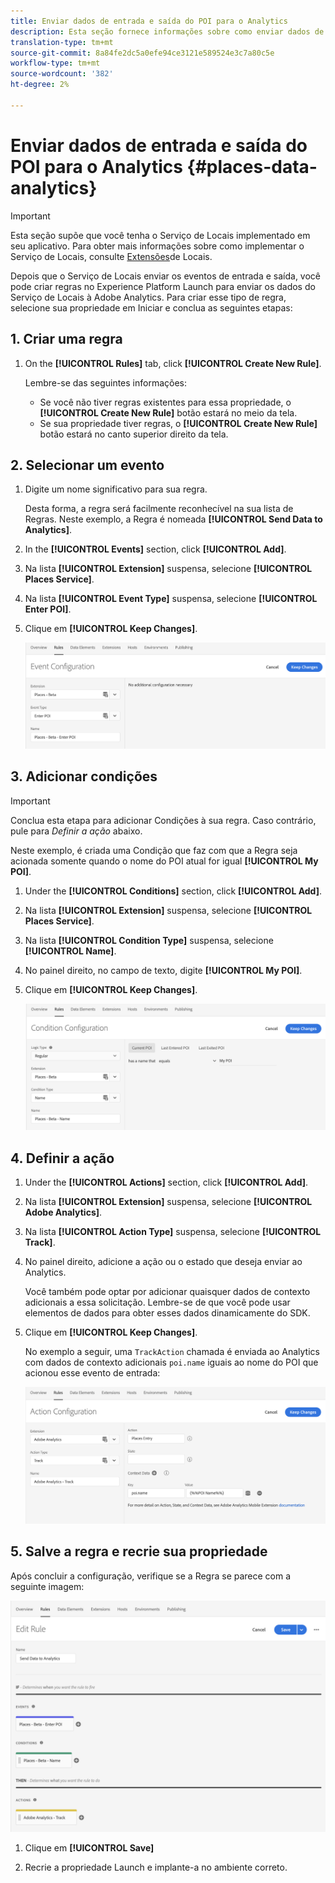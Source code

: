 ```yaml
---
title: Enviar dados de entrada e saída do POI para o Analytics
description: Esta seção fornece informações sobre como enviar dados de entrada e saída do POI ao Analytics.
translation-type: tm+mt
source-git-commit: 8a84fe2dc5a0efe94ce3121e589524e3c7a80c5e
workflow-type: tm+mt
source-wordcount: '382'
ht-degree: 2%

---
```



# Enviar dados de entrada e saída do POI para o Analytics {#places-data-analytics}


>[!IMPORTANT]
>
>Esta seção supõe que você tenha o Serviço de Locais implementado em seu aplicativo. Para obter mais informações sobre como implementar o Serviço de Locais, consulte [Extensões](/help/places-ext-aep-sdks/places-extension/places-extension.md)de Locais.

Depois que o Serviço de Locais enviar os eventos de entrada e saída, você pode criar regras no Experience Platform Launch para enviar os dados do Serviço de Locais à Adobe Analytics. Para criar esse tipo de regra, selecione sua propriedade em Iniciar e conclua as seguintes etapas:

## 1. Criar uma regra

1. On the **[!UICONTROL Rules]** tab, click **[!UICONTROL Create New Rule]**.

   Lembre-se das seguintes informações:

   * Se você não tiver regras existentes para essa propriedade, o **[!UICONTROL Create New Rule]** botão estará no meio da tela.
   * Se sua propriedade tiver regras, o **[!UICONTROL Create New Rule]** botão estará no canto superior direito da tela.

## 2. Selecionar um evento

1. Digite um nome significativo para sua regra.

   Desta forma, a regra será facilmente reconhecível na sua lista de Regras. Neste exemplo, a Regra é nomeada **[!UICONTROL Send Data to Analytics]**.

1. In the **[!UICONTROL Events]** section, click **[!UICONTROL Add]**.

1. Na lista **[!UICONTROL Extension]** suspensa, selecione **[!UICONTROL Places Service]**.

1. Na lista **[!UICONTROL Event Type]** suspensa, selecione **[!UICONTROL Enter POI]**.

1. Clique em **[!UICONTROL Keep Changes]**.

   ![&quot;selecionar um evento&quot;](/help/assets/pt-selectEvent.png)


## 3. Adicionar condições

>[!IMPORTANT]
>
>Conclua esta etapa para adicionar Condições à sua regra. Caso contrário, pule para *Definir a ação* abaixo.

Neste exemplo, é criada uma Condição que faz com que a Regra seja acionada somente quando o nome do POI atual for igual **[!UICONTROL My POI]**.

1. Under the **[!UICONTROL Conditions]** section, click **[!UICONTROL Add]**.

1. Na lista **[!UICONTROL Extension]** suspensa, selecione **[!UICONTROL Places Service]**.

1. Na lista **[!UICONTROL Condition Type]** suspensa, selecione **[!UICONTROL Name]**.

1. No painel direito, no campo de texto, digite **[!UICONTROL My POI]**.

1. Clique em **[!UICONTROL Keep Changes]**.

   ![&quot;definir uma condição&quot;](/help/assets/pt-setCondition.png)


## 4. Definir a ação

1. Under the **[!UICONTROL Actions]** section, click **[!UICONTROL Add]**.

1. Na lista **[!UICONTROL Extension]** suspensa, selecione **[!UICONTROL Adobe Analytics]**.

1. Na lista **[!UICONTROL Action Type]** suspensa, selecione **[!UICONTROL Track]**.

1. No painel direito, adicione a ação ou o estado que deseja enviar ao Analytics.

   Você também pode optar por adicionar quaisquer dados de contexto adicionais a essa solicitação. Lembre-se de que você pode usar elementos de dados para obter esses dados dinamicamente do SDK.

1. Clique em **[!UICONTROL Keep Changes]**.

   No exemplo a seguir, uma `TrackAction` chamada é enviada ao Analytics com dados de contexto adicionais `poi.name` iguais ao nome do POI que acionou esse evento de entrada:

   ![&quot;definir uma ação&quot;](/help/assets/pt-setAction.png)

## 5. Salve a regra e recrie sua propriedade

Após concluir a configuração, verifique se a Regra se parece com a seguinte imagem:

![&quot;a regra é criada&quot;](/help/assets/pt-ruleComplete.png)

1. Clique em **[!UICONTROL Save]**

1. Recrie a propriedade Launch e implante-a no ambiente correto.
